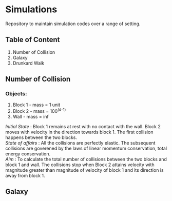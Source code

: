 # Simulations
Repository to maintain simulation codes over a range of setting.


## Table of Content
  1. Number of Collision
  2. Galaxy
  3. Drunkard Walk


## Number of Collision
### Objects:
  1. Block 1 - mass = 1 unit
  2. Block 2 - mass = 100<sup>(d-1)</sup>
  3. Wall - mass = inf

<!-- ![alt tag](C:\Users\HP\swetak\[git]simulations\Simulations\utilities\collision_20.png)) -->

*Initial State* :  Block 1 remains at rest with no contact with the wall. Block 2 moves with velocity in the direction towards block 1. The first collision happens between the two blocks.<br />
*State of affairs* : All the collisions are perfectly elastic. The subsequent collisions are goverened by the laws of linear momentum conservation, total energy conservation. <br />
*Aim* : To calculate the total number of collisions between the two blocks and block 1 and wall. The collisions stop when Block 2 attains velocity with magnitude greater than magnitude of velocity of block 1 and its direction is away from block 1.



## Galaxy
